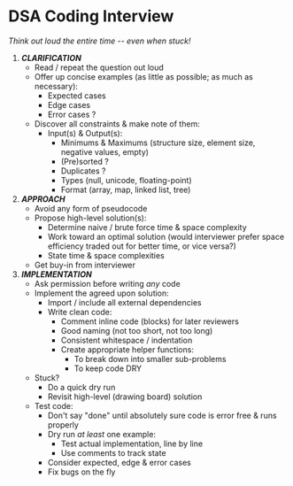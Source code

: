 DSA Coding Interview
====================

_Think out loud the entire time -- even when stuck!_


1. __*CLARIFICATION*__
   * Read / repeat the question out loud
   * Offer up concise examples (as little as possible; as much as necessary):
     - Expected cases
     - Edge cases
     - Error cases ?
   * Discover all constraints & make note of them:
     - Input(s) & Output(s):
       - Minimums & Maximums (structure size, element size, negative values, empty)
       - (Pre)sorted ?
       - Duplicates ?
       - Types (null, unicode, floating-point)
       - Format (array, map, linked list, tree)
2. __*APPROACH*__
   * Avoid any form of pseudocode
   * Propose high-level solution(s):
     - Determine naive / brute force time & space complexity
     - Work toward an optimal solution (would interviewer prefer space efficiency traded out for better time, or vice versa?)
     - State time & space complexities
   * Get buy-in from interviewer
4. __*IMPLEMENTATION*__
   * Ask permission before writing _any_ code
   * Implement the agreed upon solution:
     - Import / include all external dependencies
     - Write clean code:
       - Comment inline code (blocks) for later reviewers
       - Good naming (not too short, not too long)
       - Consistent whitespace / indentation
       - Create appropriate helper functions:
         - To break down into smaller sub-problems
         - To keep code DRY
   * Stuck?
     - Do a quick dry run
     - Revisit high-level (drawing board) solution
   * Test code:
     - Don't say "done" until absolutely sure code is error free & runs properly
     - Dry run _at least_ one example:
       - Test actual implementation, line by line
       - Use comments to track state
     - Consider expected, edge & error cases
     - Fix bugs on the fly
